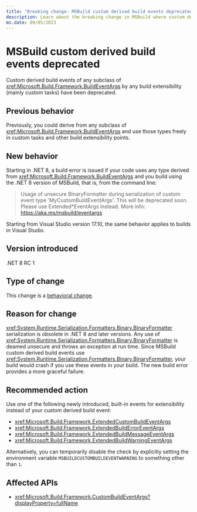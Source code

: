 ```yaml
---
title: "Breaking change: MSBuild custom derived build events deprecated"
description: Learn about the breaking change in MSBuild where custom derived build events have been deprecated.
ms.date: 09/05/2023
---
```

# MSBuild custom derived build events deprecated

Custom derived build events of any subclass of <xref:Microsoft.Build.Framework.BuildEventArgs> by any build extensibility (mainly custom tasks) have been deprecated.

## Previous behavior

Previously, you could derive from any subclass of <xref:Microsoft.Build.Framework.BuildEventArgs> and use those types freely in custom tasks and other build extensibility points.

## New behavior

Starting in .NET 8, a build error is issued if your code uses any type derived from <xref:Microsoft.Build.Framework.BuildEventArgs> and you build using the .NET 8 version of MSBuild, that is, from the command line:

> Usage of unsecure BinaryFormatter during serialization of custom event type 'MyCustomBuildEventArgs'. This will be deprecated soon. Please use Extended*EventArgs instead. More info: <https://aka.ms/msbuild/eventargs>

Starting from Visual Studio version 17.10, the same behavior applies to builds in Visual Studio.

## Version introduced

.NET 8 RC 1

## Type of change

This change is a [behavioral change](../../categories.md#behavioral-change).

## Reason for change

<xref:System.Runtime.Serialization.Formatters.Binary.BinaryFormatter> serialization is obsolete in .NET 8 and later versions. Any use of <xref:System.Runtime.Serialization.Formatters.Binary.BinaryFormatter> is deamed unsecure and throws an exception at run time. Since MSBuild custom derived build events use <xref:System.Runtime.Serialization.Formatters.Binary.BinaryFormatter>, your build would crash if you use these events in your build. The new build error provides a more graceful failure.

## Recommended action

Use one of the following newly introduced, built-in events for extensibility instead of your custom derived build event:

- <xref:Microsoft.Build.Framework.ExtendedCustomBuildEventArgs>
- <xref:Microsoft.Build.Framework.ExtendedBuildErrorEventArgs>
- <xref:Microsoft.Build.Framework.ExtendedBuildMessageEventArgs>
- <xref:Microsoft.Build.Framework.ExtendedBuildWarningEventArgs>

Alternatively, you can temporarily disable the check by explicitly setting the environment variable `MSBUILDCUSTOMBUILDEVENTWARNING` to something other than `1`.

## Affected APIs

- <xref:Microsoft.Build.Framework.CustomBuildEventArgs?displayProperty=fullName>
